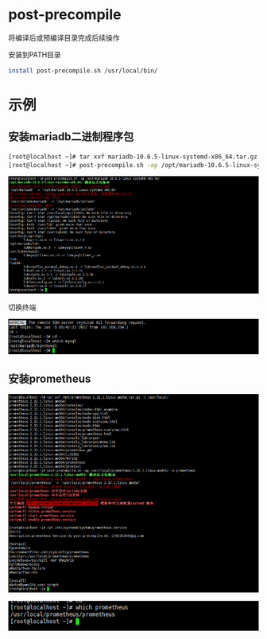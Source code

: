 # post-precompile
 将编译后或预编译目录完成后续操作

安装到PATH目录
```bash
install post-precompile.sh /usr/local/bin/
```


# 示例

## 安装mariadb二进制程序包

```bash
[root@localhost ~]# tar xvf mariadb-10.6.5-linux-systemd-x86_64.tar.gz -C /opt
[root@localhost ~]# post-precompile.sh -ap /opt/mariadb-10.6.5-linux-systemd-x86_64/
```

![image-20220111130228657](README/image-20220111130228657.png)

切换终端

![image-20220111130257589](README/image-20220111130257589.png)

## 安装prometheus

![image-20220111130406563](README/image-20220111130406563.png)

![image-20220111130422407](README/image-20220111130422407.png)



